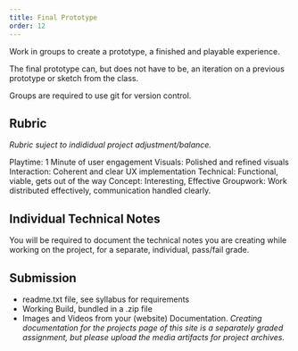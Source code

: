 ```yaml
---
title: Final Prototype
order: 12
---
```


Work in groups to create a prototype, a finished and playable experience.

The final prototype can, but does not have to be, an iteration on a previous prototype or sketch from the class.

Groups are required to use git for version control.

## Rubric
*Rubric suject to indididual project adjustment/balance.*

Playtime: 1 Minute of user engagement
Visuals: Polished and refined visuals
Interaction: Coherent and clear UX implementation
Technical: Functional, viable, gets out of the way
Concept: Interesting, Effective
Groupwork: Work distributed effectively, communication handled clearly.

## Individual Technical Notes
You will be required to document the technical notes you are creating while working on the project, for a separate, individual, pass/fail grade.

## Submission
- readme.txt file, see syllabus for requirements
- Working Build, bundled in a .zip file
- Images and Videos from your (website) Documentation. *Creating documentation for the projects page of this site is a separately graded assignment, but please upload the media artifacts for project archives.*
